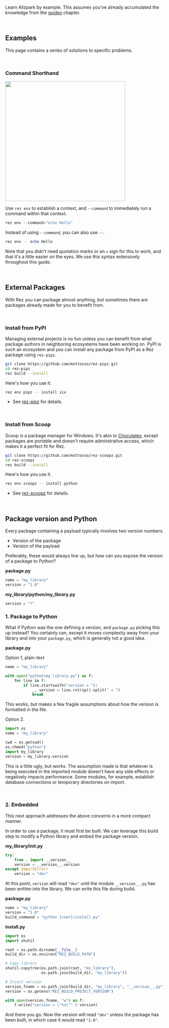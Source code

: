 Learn Allzpark by example. This assumes you've already accumulated the knowledge from the [guides](../guides) chapter.

<br>

## Examples

This page contains a series of solutions to specific problems.

<br>

### Command Shorthand

<img width=381 src=https://user-images.githubusercontent.com/2152766/60725113-2e90d100-9f30-11e9-9fe5-866e7038a3fa.png></h3>

Use `rez env` to establish a context, and `--command` to immediately run a command within that context.

```powershell
rez env --command="echo Hello"
```

Instead of using `--command`, you can also use `--`.

```powershell
rez env -- echo Hello
```

Note that you didn't need quotation marks or an `=` sign for this to work, and that it's a little easier on the eyes. We use this syntax extensively throughout this guide.

<br>

## External Packages

With Rez you can package almost anything, but sometimes there are packages already made for you to benefit from.

<br>

### Install from PyPI

Managing external projects is no fun unless you can benefit from what package authors in neighboring ecosystems have been working on. PyPI is such an ecosystem and you can install any package from PyPI as a Rez package using `rez-pipz`.

```bash
git clone https://github.com/mottosso/rez-pipz.git
cd rez-pipz
rez build --install
```

Here's how you use it.

```bash
rez env pipz -- install six
```

- See [rez-pipz](https://github.com/mottosso/rez-pipz) for details.

<br>

### Install from Scoop

Scoop is a package manager for Windows. It's akin to [Chocolatey](), except packages are portable and doesn't require adminstrative access, which makes it a perfect fit for Rez.

```bash
git clone https://github.com/mottosso/rez-scoopz.git
cd rez-scoopz
rez build --install
```

Here's how you use it.

```bash
rez env scoopz -- install python
```

- See [rez-scoopz](https://github.com/mottosso/rez-scoopz) for details.

<br>

## Package version and Python

Every package containing a payload typically involves two version numbers.

- Version of the package
- Version of the payload

Preferably, these would always line up, but how can you expose the version of a package to Python?

**package.py**

```python
name = "my_library"
version = "1.0"
```

**my_library/python/my_library.py**

```python
version = "?"
```

### 1. Package to Python

What if Python was the one defining a version, and `package.py` picking this up instead? You certainly can, except it moves complexity away from your library and into your `package.py`, which is generally not a good idea.

**package.py**

Option 1, plain-text

```python
name = "my_library"

with open("python\my_library.py") as f:
    for line in f:
        if line.startswith("version = "):
            _, version = line.rstrip().split(" = ")
            break
```

This works, but makes a few fragile assumptions about how the version is formatted in the file.

Option 2.

```python
import os
name = "my_library"

cwd = os.getcwd()
os.chmod("python")
import my_library
version = my_library.version
```

This is a little ugly, but works. The assumption made is that whatever is being executed in the imported module doesn't have any side effects or negatively impacts performance. Some modules, for example, establish database connections or temporary directories on import.

<br>

### 2. Embedded

This next approach addresses the above concerns in a more compact manner.

In order to use a package, it must first be built. We can leverage this build step to modify a Python library and embed the package version.

**my_library/__init__.py**

```py
try:
    from . import __version__
    version = __version__.version
except ImportError:
    version = "dev"
```

At this point, `version` will read `"dev"` until the module `__version__.py` has been written into the library. We can write this file during build.

**package.py**

```python
name = "my_library"
version = "1.0"
build_command = "python {root}/install.py"
```

**install.py**

```python
import os
import shutil

root = os.path.dirname(__file__)
build_dir = os.environ["REZ_BUILD_PATH"]

# Copy library
shutil.copytree(os.path.join(root, "my_library"),
                os.path.join(build_dir, "my_library"))

# Inject version
version_fname = os.path.join(build_dir, "my_library", "__version__.py")
version = os.getenv("REZ_BUILD_PROJECT_VERSION")

with open(version_fname, "w") as f:
    f.write("version = \"%s\"" % version)
```

And there you go. Now the version will read `"dev"` unless the package has been built, in which case it would read `"1.0"`.